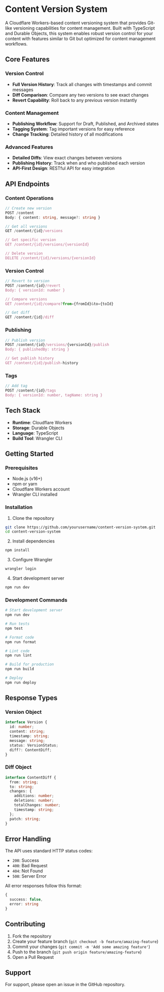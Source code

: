 # Content Version System

A Cloudflare Workers-based content versioning system that provides Git-like versioning capabilities for content management. Built with TypeScript and Durable Objects, this system enables robust version control for your content with features similar to Git but optimized for content management workflows.

## Core Features

### Version Control
- **Full Version History**: Track all changes with timestamps and commit messages
- **Diff Comparison**: Compare any two versions to see exact changes
- **Revert Capability**: Roll back to any previous version instantly

### Content Management
- **Publishing Workflow**: Support for Draft, Published, and Archived states
- **Tagging System**: Tag important versions for easy reference
- **Change Tracking**: Detailed history of all modifications

### Advanced Features
- **Detailed Diffs**: View exact changes between versions
- **Publishing History**: Track when and who published each version
- **API-First Design**: RESTful API for easy integration

## API Endpoints

### Content Operations
```typescript
// Create new version
POST /content
Body: { content: string, message?: string }

// Get all versions
GET /content/{id}/versions

// Get specific version
GET /content/{id}/versions/{versionId}

// Delete version
DELETE /content/{id}/versions/{versionId}
```

### Version Control
```typescript
// Revert to version
POST /content/{id}/revert
Body: { versionId: number }

// Compare versions
GET /content/{id}/compare?from={fromId}&to={toId}

// Get diff
GET /content/{id}/diff
```

### Publishing
```typescript
// Publish version
POST /content/{id}/versions/{versionId}/publish
Body: { publishedBy: string }

// Get publish history
GET /content/{id}/publish-history
```

### Tags
```typescript
// Add tag
POST /content/{id}/tags
Body: { versionId: number, tagName: string }
```

## Tech Stack

- **Runtime**: Cloudflare Workers
- **Storage**: Durable Objects
- **Language**: TypeScript
- **Build Tool**: Wrangler CLI

## Getting Started

### Prerequisites
- Node.js (v16+)
- npm or yarn
- Cloudflare Workers account
- Wrangler CLI installed

### Installation

1. Clone the repository
```bash
git clone https://github.com/yourusername/content-version-system.git
cd content-version-system
```

2. Install dependencies
```bash
npm install
```

3. Configure Wrangler
```bash
wrangler login
```

4. Start development server
```bash
npm run dev
```

### Development Commands

```bash
# Start development server
npm run dev

# Run tests
npm test

# Format code
npm run format

# Lint code
npm run lint

# Build for production
npm run build

# Deploy
npm run deploy
```

## Response Types

### Version Object
```typescript
interface Version {
  id: number;
  content: string;
  timestamp: string;
  message: string;
  status: VersionStatus;
  diff?: ContentDiff;
}
```

### Diff Object
```typescript
interface ContentDiff {
  from: string;
  to: string;
  changes: {
    additions: number;
    deletions: number;
    totalChanges: number;
    timestamp: string;
  };
  patch: string;
}
```

## Error Handling

The API uses standard HTTP status codes:
- `200`: Success
- `400`: Bad Request
- `404`: Not Found
- `500`: Server Error

All error responses follow this format:
```typescript
{
  success: false,
  error: string
}
```

## Contributing

1. Fork the repository
2. Create your feature branch (`git checkout -b feature/amazing-feature`)
3. Commit your changes (`git commit -m 'Add some amazing feature'`)
4. Push to the branch (`git push origin feature/amazing-feature`)
5. Open a Pull Request

## Support

For support, please open an issue in the GitHub repository.
